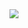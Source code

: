 <img src="https://github-readme-stats.vercel.app/api/top-langs/?username=Jishnu-JSK&layout=compact&theme=dark&langs_count=6" /> 
<!---
Jishnu-JSK/Jishnu-JSK is a ✨ special ✨ repository because its `README.md` (this file) appears on your GitHub profile.
You can click the Preview link to take a look at your changes.
--->
